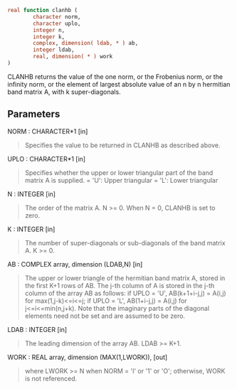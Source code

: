 ```fortran
real function clanhb (
		character norm,
		character uplo,
		integer n,
		integer k,
		complex, dimension( ldab, * ) ab,
		integer ldab,
		real, dimension( * ) work
)
```

CLANHB  returns the value of the one norm,  or the Frobenius norm, or
the  infinity norm,  or the element of  largest absolute value  of an
n by n hermitian band matrix A,  with k super-diagonals.

## Parameters
NORM : CHARACTER*1 [in]
> Specifies the value to be returned in CLANHB as described
> above.

UPLO : CHARACTER*1 [in]
> Specifies whether the upper or lower triangular part of the
> band matrix A is supplied.
> = 'U':  Upper triangular
> = 'L':  Lower triangular

N : INTEGER [in]
> The order of the matrix A.  N >= 0.  When N = 0, CLANHB is
> set to zero.

K : INTEGER [in]
> The number of super-diagonals or sub-diagonals of the
> band matrix A.  K >= 0.

AB : COMPLEX array, dimension (LDAB,N) [in]
> The upper or lower triangle of the hermitian band matrix A,
> stored in the first K+1 rows of AB.  The j-th column of A is
> stored in the j-th column of the array AB as follows:
> if UPLO = 'U', AB(k+1+i-j,j) = A(i,j) for max(1,j-k)<=i<=j;
> if UPLO = 'L', AB(1+i-j,j)   = A(i,j) for j<=i<=min(n,j+k).
> Note that the imaginary parts of the diagonal elements need
> not be set and are assumed to be zero.

LDAB : INTEGER [in]
> The leading dimension of the array AB.  LDAB >= K+1.

WORK : REAL array, dimension (MAX(1,LWORK)), [out]
> where LWORK >= N when NORM = 'I' or '1' or 'O'; otherwise,
> WORK is not referenced.
